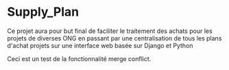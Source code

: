 # Supply_Plan
Ce projet aura pour but final de faciliter le traitement des achats pour les projets de diverses ONG en passant par une centralisation de tous les plans d'achat projets sur une interface web basée sur Django et Python

Ceci est un test de la fonctionnalité merge conflict.